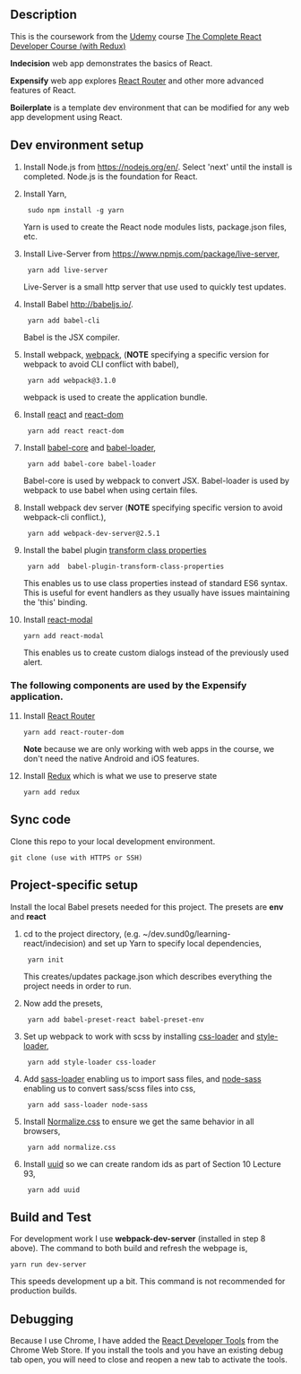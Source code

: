 ## Description

This is the coursework from the [Udemy](https://www.udemy.com/) course [The Complete React Developer Course (with Redux)](https://www.udemy.com/react-2nd-edition/learn/v4/content)

**Indecision** web app demonstrates the basics of React.

**Expensify** web app explores [React Router](https://reacttraining.com/react-router/) and other more advanced features of React.

**Boilerplate** is a template dev environment that can be modified for any web app development using React.

## Dev environment setup

1. Install Node.js from <https://nodejs.org/en/>. Select 'next' until the install is completed. Node.js is the foundation for React.
2. Install Yarn, 

		sudo npm install -g yarn 
	Yarn is used to create the React node modules lists, package.json files, etc.

3. Install Live-Server from <https://www.npmjs.com/package/live-server>,

		yarn add live-server
	Live-Server is a small http server that use used to quickly test updates.

4. Install Babel <http://babeljs.io/>.
		
		yarn add babel-cli		
	Babel is the JSX compiler.

5. Install webpack, [webpack](https://en.wikipedia.org/wiki/Webpack), (**NOTE** specifying a specific version for webpack to avoid CLI conflict with babel),

		yarn add webpack@3.1.0
	webpack is used to create the application bundle.

6. Install [react](https://www.npmjs.com/package/react) and [react-dom](https://www.npmjs.com/package/react-dom)

		yarn add react react-dom
		
7. Install [babel-core](https://www.npmjs.com/package/babel-core) and [babel-loader](https://www.npmjs.com/package/babel-loader),

		yarn add babel-core babel-loader
	Babel-core is used by webpack to convert JSX. Babel-loader is used by webpack to use babel when using certain files.

8. Install webpack dev server (**NOTE** specifying specific version to avoid webpack-cli conflict.),
		
		yarn add webpack-dev-server@2.5.1
		
9. Install the babel plugin [transform class properties](https://babeljs.io/docs/en/babel-plugin-transform-class-properties)

		yarn add  babel-plugin-transform-class-properties
	This enables us to use class properties instead of standard ES6 syntax. This is useful for event handlers as they usually have issues maintaining the 'this' binding.
	
10. Install [react-modal](https://github.com/reactjs/react-modal)

		yarn add react-modal
		
	This enables us to create custom dialogs instead of the previously used alert.

### The following components are used by the Expensify application.

11. Install [React Router](https://reacttraining.com/react-router/)
		
		yarn add react-router-dom

	**Note** because we are only working with web apps in the course, we don't need the native Android and iOS features.

12. Install [Redux](https://redux.js.org/) which is what we use to preserve state

		yarn add redux

## Sync code
Clone this repo to your local development environment.

	git clone (use with HTTPS or SSH)

## Project-specific setup

Install the local Babel presets needed for this project. The presets are **env** and **react**

1. cd to the project directory, (e.g. ~/dev.sund0g/learning-react/indecision) and set up Yarn to specify local dependencies,

		yarn init
	This creates/updates package.json which describes everything the project needs in order to run.

2. Now add the presets,

		yarn add babel-preset-react babel-preset-env
		
3. Set up webpack to work with scss by installing [css-loader](https://www.npmjs.com/package/css-loader) and [style-loader](https://www.npmjs.com/package/style-loader),

		yarn add style-loader css-loader
		
4. Add [sass-loader](https://www.npmjs.com/package/sass-loader) enabling us to import sass files, and [node-sass](https://www.npmjs.com/package/node-sass) enabling us to convert sass/scss files into css,

		yarn add sass-loader node-sass
	
5. Install [Normalize.css](https://necolas.github.io/normalize.css/) to ensure we get the same behavior in all browsers,

		yarn add normalize.css
		
6. Install [uuid](https://www.npmjs.com/package/uuid) so we can create random ids as part of Section 10 Lecture 93,

		yarn add uuid

## Build and Test
	
For development work I use **webpack-dev-server** (installed in step 8 above). The command to both build and refresh the webpage is,

	yarn run dev-server
This speeds development up a bit. This command is not recommended for production builds.
	
## Debugging

Because I use Chrome, I have added the [React Developer Tools](https://chrome.google.com/webstore/detail/react-developer-tools/fmkadmapgofadopljbjfkapdkoienihi?hl=en) from the Chrome Web Store. If you install the tools and you have an existing debug tab open, you will need to close and reopen a new tab to activate the tools.
